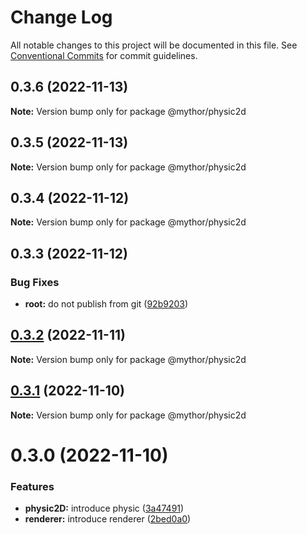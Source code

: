# Change Log

All notable changes to this project will be documented in this file.
See [Conventional Commits](https://conventionalcommits.org) for commit guidelines.

## 0.3.6 (2022-11-13)

**Note:** Version bump only for package @mythor/physic2d

## 0.3.5 (2022-11-13)

**Note:** Version bump only for package @mythor/physic2d

## 0.3.4 (2022-11-12)

**Note:** Version bump only for package @mythor/physic2d

## 0.3.3 (2022-11-12)

### Bug Fixes

- **root:** do not publish from git ([92b9203](https://github.com/desaintvincent/mythor/commit/92b920302e85ccf1d91dcabf2351ed5c4d92f249))

## [0.3.2](https://github.com/desaintvincent/mythor/compare/@mythor/physic2d@0.3.1...@mythor/physic2d@0.3.2) (2022-11-11)

**Note:** Version bump only for package @mythor/physic2d

## [0.3.1](https://github.com/desaintvincent/mythor/compare/@mythor/physic2d@0.3.0...@mythor/physic2d@0.3.1) (2022-11-10)

**Note:** Version bump only for package @mythor/physic2d

# 0.3.0 (2022-11-10)

### Features

- **physic2D:** introduce physic ([3a47491](https://github.com/desaintvincent/mythor/commit/3a47491857e2e7aeeb798f1cf13f4f97903389f7))
- **renderer:** introduce renderer ([2bed0a0](https://github.com/desaintvincent/mythor/commit/2bed0a0a84108edef6291d5a3de201e284e36f4c))
